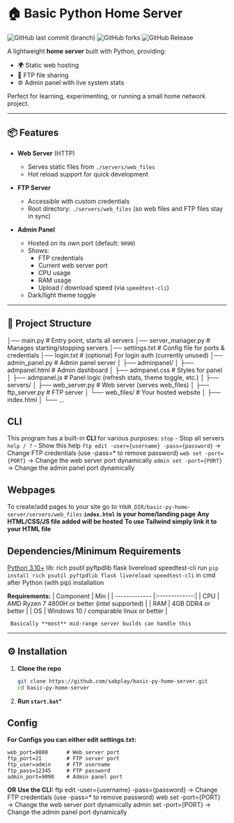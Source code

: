 # 🏠 Basic Python Home Server

![GitHub last commit (branch)](https://img.shields.io/github/last-commit/SabeeirSharrma/Basic-py-home-server/main)
![GitHub forks](https://img.shields.io/github/forks/SabeeirSharrma/Basic-py-home-server)
![GitHub Release](https://img.shields.io/github/v/release/SabeeirSharrma/basic-py-home-server)


A lightweight **home server** built with Python, providing:
- 🌍 Static web hosting  
- 📂 FTP file sharing  
- ⚙️ Admin panel with live system stats  

Perfect for learning, experimenting, or running a small home network project.

---

## 📦 Features

- **Web Server** (HTTP)  
  - Serves static files from `./servers/web_files`  
  - Hot reload support for quick development  

- **FTP Server**  
  - Accessible with custom credentials  
  - Root directory: `./servers/web_files` (so web files and FTP files stay in sync)  

- **Admin Panel**  
  - Hosted on its own port (default: `9090`)  
  - Shows:
    - FTP credentials  
    - Current web server port  
    - CPU usage  
    - RAM usage  
    - Upload / download speed (via `speedtest-cli`)  
  - Dark/light theme toggle  

---

## 📂 Project Structure

│── main.py # Entry point, starts all servers
│── server_manager.py # Manages starting/stopping servers
│── settings.txt # Config file for ports & credentials
│── login.txt # (optional) For login auth (currently unused)
│── admin_panel.py # Admin panel server
│
├── adminpanel/
│ ├── admpanel.html # Admin dashboard
│ ├── admpanel.css # Styles for panel
│ ├── admpanel.js # Panel logic (refresh stats, theme toggle, etc.)
│
├── servers/
│ ├── web_server.py # Web server (serves web_files)
│ ├── ftp_server.py # FTP server
│ └── web_files/ # Your hosted website
│ ├── index.html
│ └── ...

## CLI
This program has a built-in **CLI** for various purposes:
  `stop`  - Stop all servers
  `help / ?` - Show this help
  `ftp edit -user={username} -pass={password}`
     → Change FTP credentials (use -pass=* to remove password)
  `web set -port={PORT}`
     → Change the web server port dynamically
  `admin set -port={PORT}`
     → Change the admin panel port dynamically
     
## Webpages
To create/add pages to your site go to `YOUR_DIR/basic-py-home-server/servers/web_files`
**`index.html` is your home/landing page**
**Any HTML/CSS/JS file added will be hosted**
**To use Tailwind simply link it to your HTML file**

## Dependencies/Minimum Requirements
   [Python 3.10+](https://python.org) 
   lib: rich psutil pyftpdlib flask livereload speedtest-cli
   run `pip install rich psutil pyftpdlib flask livereload speedtest-cli` in cmd after Python (with pip) installation

   **Requirements:**
     | Component        | Min           |
     | -------------    |:-------------:|
     | CPU              | AMD Ryzen 7 4800H or better (intel supported) |
     | RAM              | 4GB DDR4 or better                            |
     | OS               | Windows 10 / comparable linux or better       |


     Basically **most** mid-range server builds can handle this
   
---

## ⚙️ Installation

1. **Clone the repo**
   ```bash
   git clone https://github.com/sabplay/basic-py-home-server.git
   cd basic-py-home-server
   ```
2. **Run `start.bat`***

## Config

**For Configs you can either edit settings.txt:**
```
web_port=8080      # Web server port
ftp_port=21        # FTP server port
ftp_user=admin     # FTP username
ftp_pass=12345     # FTP password
admin_port=9090    # Admin panel port
```
**OR**
**Use the CLI:**
  ftp edit -user={username} -pass={password}
     → Change FTP credentials (use -pass=* to remove password)
  web set -port={PORT}
     → Change the web server port dynamically
  admin set -port={PORT}
     → Change the admin panel port dynamically

